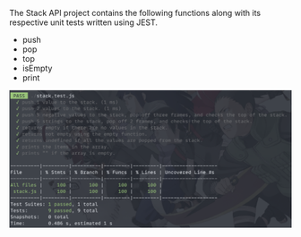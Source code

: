 The Stack API project contains the following functions along with its respective unit tests written using JEST.

- push
- pop
- top
- isEmpty
- print

![Alt text](image-1.png)

